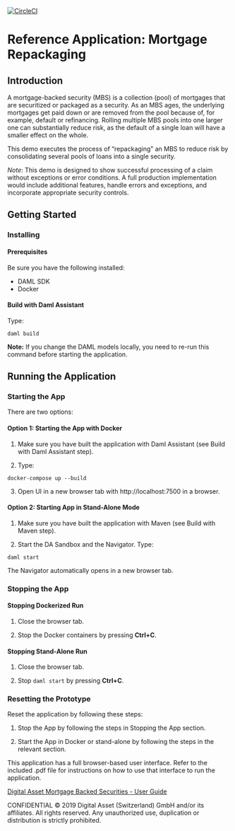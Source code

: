 [![CircleCI](https://circleci.com/gh/digital-asset/ex-mortgage-repackaging.svg?style=svg)](https://circleci.com/gh/digital-asset/ex-mortgage-repackaging)
# Reference Application: Mortgage Repackaging

## Introduction
A mortgage-backed security (MBS) is a collection (pool) of mortgages that are securitized or
packaged as a security. As an MBS ages, the underlying mortgages get paid down or are
removed from the pool because of, for example, default or refinancing. Rolling multiple MBS
pools into one larger one can substantially reduce risk, as the default of a single loan will have a
smaller effect on the whole.

This demo executes the process of “repackaging” an MBS to reduce risk by consolidating
several pools of loans into a single security.

*Note*: This demo is designed to show successful processing of a claim without exceptions or error conditions. A full production implementation would include additional features, handle errors and exceptions, and incorporate appropriate security controls.

## Getting Started

### Installing

#### Prerequisites

Be sure you have the following installed:
* DAML SDK
* Docker

#### Build with Daml Assistant

Type:

```
daml build
```
**Note:** If you change the DAML models locally, you need to re-run this command before starting the application.


## Running the Application

### Starting the App
There are two options:

#### Option 1: Starting the App with Docker

1.  Make sure you have built the application with Daml Assistant (see Build with Daml Assistant step).

2.  Type:

```
docker-compose up --build
```

3.  Open UI in a new browser tab with http://localhost:7500 in a browser.

#### Option 2: Starting App in Stand-Alone Mode

1.  Make sure you have built the application with Maven (see Build with Maven step).

2.  Start the DA Sandbox and the Navigator.
Type:

```
daml start
```
   The Navigator automatically opens in a new browser tab.

### Stopping the App

#### Stopping Dockerized Run
1.  Close the browser tab.

2.  Stop the Docker containers by pressing **Ctrl+C**.

#### Stopping Stand-Alone Run
1.  Close the browser tab.

2.  Stop `daml start` by pressing **Ctrl+C**.

### Resetting the Prototype

Reset the application by following these steps:

1.  Stop the App by following the steps in Stopping the App section.

2.  Start the App in Docker or stand-alone by following the steps in the relevant section.

This application has a full browser-based user interface. Refer to the included .pdf file for instructions on how to use that interface to run the application.

[Digital Asset Mortgage Backed Securities - User Guide](https://github.com/DACH-NY/ex-mortgage-repackaging/blob/master/Digital%20Asset%20Mortgage%20Backed%20Securities%20-%20User%20Guide.pdf)


CONFIDENTIAL © 2019 Digital Asset (Switzerland) GmbH and/or its affiliates. All rights reserved.
Any unauthorized use, duplication or distribution is strictly prohibited.
